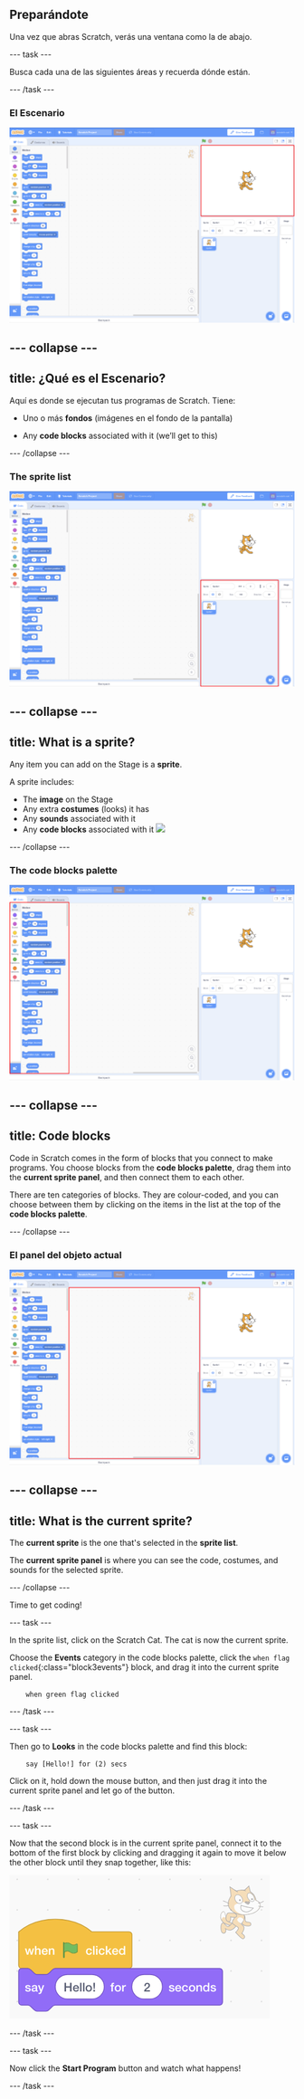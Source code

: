 ## Preparándote

Una vez que abras Scratch, verás una ventana como la de abajo.

\--- task \---

Busca cada una de las siguientes áreas y recuerda dónde están.

\--- /task \---

### El Escenario

![Scratch window with the stage highlighted](images/hlStage.png)

## \--- collapse \---

## title: ¿Qué es el Escenario?

Aquí es donde se ejecutan tus programas de Scratch. Tiene:

* Uno o más **fondos** \(imágenes en el fondo de la pantalla\)

* Any **code blocks** associated with it \(we’ll get to this\)

\--- /collapse \---

### The sprite list

![Scratch window with the sprite list highlighted](images/hlSpriteList.png)

## \--- collapse \---

## title: What is a sprite?

Any item you can add on the Stage is a **sprite**.

A sprite includes:

* The **image** on the Stage
* Any extra **costumes** \(looks\) it has
* Any **sounds** associated with it
* Any **code blocks** associated with it ![](images/setup2.png)

\--- /collapse \---

### The code blocks palette

![Scratch window with the blocks pallet highlighted](images/hlBlocksPalette.png)

## \--- collapse \---

## title: Code blocks

Code in Scratch comes in the form of blocks that you connect to make programs. You choose blocks from the **code blocks palette**, drag them into the **current sprite panel**, and then connect them to each other.

There are ten categories of blocks. They are colour-coded, and you can choose between them by clicking on the items in the list at the top of the **code blocks palette**.

\--- /collapse \---

### El panel del objeto actual

![Scratch window with the current sprite panel highlighted](images/hlCurrentSpritePanel.png)

## \--- collapse \---

## title: What is the current sprite?

The **current sprite** is the one that's selected in the **sprite list**.

The **current sprite panel** is where you can see the code, costumes, and sounds for the selected sprite.

\--- /collapse \---

Time to get coding!

\--- task \---

In the sprite list, click on the Scratch Cat. The cat is now the current sprite.

Choose the **Events** category in the code blocks palette, click the `when flag clicked`{:class="block3events"} block, and drag it into the current sprite panel.

```blocks3
    when green flag clicked
```

\--- /task \---

\--- task \---

Then go to **Looks** in the code blocks palette and find this block:

```blocks3
    say [Hello!] for (2) secs
```

Click on it, hold down the mouse button, and then just drag it into the current sprite panel and let go of the button.

\--- /task \---

\--- task \---

Now that the second block is in the current sprite panel, connect it to the bottom of the first block by clicking and dragging it again to move it below the other block until they snap together, like this:

![](images/setup3.png)

\--- /task \---

\--- task \---

Now click the **Start Program** button and watch what happens!

\--- /task \---